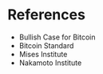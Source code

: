 # References


+ Bullish Case for Bitcoin
+ Bitcoin Standard
+ Mises Institute
+ Nakamoto Institute

